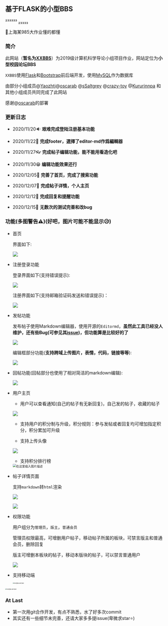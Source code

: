## 基于FLASK的小型BBS
²³³³³³   ₂₃₃₃₃ 

🎃上海某985大作业懂的都懂

### 简介

此网站（**暂名为[XXBBS](http://wenweb.ahy1.top/)**）为2019级计算机科学导论小组项目作业，网站定位为**小型校园论坛BBS**

`XXBBS`使用[Flask](https://dormousehole.readthedocs.io/en/latest/)和[Bootstrap](https://getbootstrap.com/)前后端开发，使用[MySQL](https://www.mysql.com/)作为数据库

由部分小组成员@[Yaozhtj](https://github.com/Yaozhtj)@[oscarab](https://github.com/oscarab)  @[sSaltgrey](https://github.com/sSaltgrey) @[crazy-toy](https://github.com/crazy-toy) @[Kururinnpa](https://github.com/Kururinnpa)  和其他小组成员共同完成了此网站

感谢@[oscarab](https://github.com/oscarab)的部署

### 更新日志

+  2020/11/20🔉 **艰难完成登陆注册基本功能**

+ 2020/11/22🧨 **完成footer，選擇了editor-md作爲編輯器**

+ 2020/11/27👓 **完成帖子编辑功能，能不能用看造化吧**

+ 2020/11/30😁 **编辑功能效果还行**

+ 2020/12/05🚕 **完善了首页，完成了搜索功能**

+ 2020/12/07🧒 **完成帖子详情，个人主页**

+ 2020/12/12🍖 **完成回复和提醒功能**

+ 2020/12/15🍳 **无数次的测试完善和改bug**

### 功能(多图警告⚠)(好吧，图片可能不能显示😥)

- 首页

    界面如下:

    ![](https://img-blog.csdnimg.cn/20201220201453410.png?x-oss-process=image/watermark,type_ZmFuZ3poZW5naGVpdGk,shadow_10,text_aHR0cHM6Ly9ibG9nLmNzZG4ubmV0L1lhb1pob25naGFv,size_16,color_FFFFFF,t_70#pic_center)

- 注册登录功能

    登录界面如下(支持错误提示):

    <img src="https://img-blog.csdnimg.cn/20201220195502972.gif#pic_center"  />

    注册界面如下(支持邮箱验证码发送和错误提示)：

    ![](https://img-blog.csdnimg.cn/2020122020041068.gif#pic_center)

- 发帖功能

    发布帖子使用Markdown编辑器，使用开源的`Editormd`，**虽然此工具已经没人维护，还有些Bug(可参见其[issue](https://github.com/pandao/editor.md/issues))，但功能算是比较好的了**

    ![](https://img-blog.csdnimg.cn/2020122020273694.gif#pic_center)

    编辑框部分功能(**支持跨域上传图片，表情，代码，链接等等**):

    ![](https://img-blog.csdnimg.cn/20201220202735498.png?x-oss-process=image/watermark,type_ZmFuZ3poZW5naGVpdGk,shadow_10,text_aHR0cHM6Ly9ibG9nLmNzZG4ubmV0L1lhb1pob25naGFv,size_16,color_FFFFFF,t_70#pic_center)

- 回帖功能(回帖部分也使用了相对简洁的markdown编辑):

    ![](https://img-blog.csdnimg.cn/20201220203335688.gif#pic_center)

- 用户主页

    - 用户可以查看通知(自己的帖子有无新回复)，自己发的帖子，收藏的帖子

    ![](https://img-blog.csdnimg.cn/20201220203757546.png?x-oss-process=image/watermark,type_ZmFuZ3poZW5naGVpdGk,shadow_10,text_aHR0cHM6Ly9ibG9nLmNzZG4ubmV0L1lhb1pob25naGFv,size_16,color_FFFFFF,t_70#pic_center)

    - 支持用户的积分制与升级，积分规则：参与发帖或者回复均可增加指定积分，积分累加可升级

    - 支持上传头像

    ![](https://img-blog.csdnimg.cn/20201220215421345.gif#pic_center)

    - 支持积分排行榜

    <img src="https://img-blog.csdnimg.cn/20201220205751940.png?x-oss-process=image/watermark,type_ZmFuZ3poZW5naGVpdGk,shadow_10,text_aHR0cHM6Ly9ibG9nLmNzZG4ubmV0L1lhb1pob25naGFv,size_16,color_FFFFFF,t_70#pic_center" alt="在这里插入图片描述" style="zoom: 67%;" />

- 帖子详情页面

    支持`markdown`转`html`渲染

    ![](https://img-blog.csdnimg.cn/20201220210118875.png?x-oss-process=image/watermark,type_ZmFuZ3poZW5naGVpdGk,shadow_10,text_aHR0cHM6Ly9ibG9nLmNzZG4ubmV0L1lhb1pob25naGFv,size_16,color_FFFFFF,t_70#pic_center)

    ![](https://img-blog.csdnimg.cn/2020122021104423.png?x-oss-process=image/watermark,type_ZmFuZ3poZW5naGVpdGk,shadow_10,text_aHR0cHM6Ly9ibG9nLmNzZG4ubmV0L1lhb1pob25naGFv,size_16,color_FFFFFF,t_70#pic_center)

- 权限功能

    用户组分为`管理员`，`版主`，`普通会员`

    管理员权限最高，可增删用户帖子，移动帖子所属的板块，可禁言版主和普通会员，删除回复

    版主可增删本板块的帖子，移动本版块的帖子，可以禁言普通用户

    ![](https://img-blog.csdnimg.cn/20201220214554426.png?x-oss-process=image/watermark,type_ZmFuZ3poZW5naGVpdGk,shadow_10,text_aHR0cHM6Ly9ibG9nLmNzZG4ubmV0L1lhb1pob25naGFv,size_16,color_FFFFFF,t_70#pic_center)

- 支持移动端

    <img src="https://img-blog.csdnimg.cn/20201220220314397.jpg?x-oss-process=image/watermark,type_ZmFuZ3poZW5naGVpdGk,shadow_10,text_aHR0cHM6Ly9ibG9nLmNzZG4ubmV0L1lhb1pob25naGFv,size_5,color_FFFFFF,t_70#pic_center" alt="在这里插入图片描述" style="zoom:25%;" />

<img src="https://img-blog.csdnimg.cn/20201220220314396.jpg?x-oss-process=image/watermark,type_ZmFuZ3poZW5naGVpdGk,shadow_10,text_aHR0cHM6Ly9ibG9nLmNzZG4ubmV0L1lhb1pob25naGFv,size_16,color_FFFFFF,t_70#pic_center" alt="在这里插入图片描述" style="zoom:25%;" />

### At Last

- 第一次用git合作开发，有点不熟悉，水了好多次commit
- 其实还有一些细节未完善，还请大家多多提issue(卑微求star⭐)
